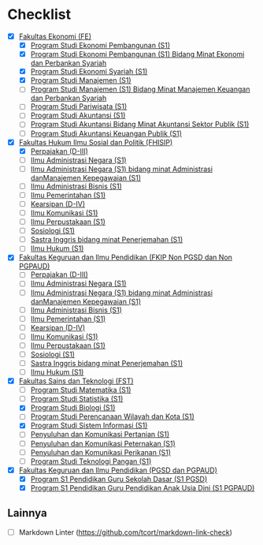 # Checklist

- [x] [Fakultas Ekonomi (FE)](/FE/README.md)
  - [x] [Program Studi Ekonomi Pembangunan (S1)](/FE/ekonomi-pembangunan-s1.md)
  - [x] [Program Studi Ekonomi Pembangunan (S1) Bidang Minat Ekonomi dan Perbankan Syariah](/FE/ekonomi-pembangunan-s1-bidang-minat-ekonomi-dan-perbankan-syariah.md)
  - [x] [Program Studi Ekonomi Syariah (S1)](/FE/ekonomi-syariah-s1.md)
  - [x] [Program Studi Manajemen (S1)](/FE/manajemen-s1.md)
  - [ ] [Program Studi Manajemen (S1) Bidang Minat Manajemen Keuangan dan Perbankan Syariah](/FE/manajemen-s1-bidang-minat-manajemen-keuangan-dan-perbankan-syariah.md)
  - [ ] [Program Studi Pariwisata (S1)](/FE/pariwisata-s1.md)
  - [ ] [Program Studi Akuntansi (S1)](/FE/akuntansi-s1.md)
  - [ ] [Program Studi Akuntansi Bidang Minat Akuntansi Sektor Publik (S1)](/FE/akuntansi-bidang-minat-akuntansi-sektor-publik-s1.md)
  - [ ] [Program Studi Akuntansi Keuangan Publik (S1)](/FE/akuntansi-keuangan-publik-s1.md)

- [x] [Fakultas Hukum Ilmu Sosial dan Politik (FHISIP)](/FHISIP/README.md)
  - [x] [Perpajakan (D-III)](/FHISIP/perpajakan-d-iii.md)
  - [ ] [Ilmu Administrasi Negara (S1)](/FHISIP/ilmu-administrasi-negara-s1.md)
  - [ ] [Ilmu Administrasi Negara (S1) bidang minat Administrasi danManajemen Kepegawaian (S1)](/FHISIP/ilmu-administrasi-negara-s1-bidang-minat-administrasi-dan-manajemen-kepegawaian-s1.md)
  - [ ] [Ilmu Administrasi Bisnis (S1)](/FHISIP/ilmu-administrasi-bisnis-s1.md)
  - [ ] [Ilmu Pemerintahan (S1)](/FHISIP/ilmu-pemerintahan-s1.md)
  - [ ] [Kearsipan (D-IV)](/FHISIP/kearsipan-d-iv.md)
  - [ ] [Ilmu Komunikasi (S1)](/FHISIP/ilmu-komunikasi-s1.md)
  - [ ] [Ilmu Perpustakaan (S1)](/FHISIP/ilmu-perpustakaan-s1.md)
  - [ ] [Sosiologi (S1)](/FHISIP/sosiologi-s1.md)
  - [ ] [Sastra Inggris bidang minat Penerjemahan (S1)](/FHISIP/sastra-inggris-bidang-minat-penerjemahan-s1.md)
  - [ ] [Ilmu Hukum (S1)](/FHISIP/ilmu-hukum-s1.md)

- [x] [Fakultas Keguruan dan Ilmu Pendidikan (FKIP Non PGSD dan Non PGPAUD)](/FKIP-non-pendas/README.md)
  - [ ] [Perpajakan (D-III)](/FKIP-non-pendas/perpajakan-d-iii.md)
  - [ ] [Ilmu Administrasi Negara (S1)](/FKIP-non-pendas/ilmu-administrasi-negara-s1.md)
  - [ ] [Ilmu Administrasi Negara (S1) bidang minat Administrasi danManajemen Kepegawaian (S1)](/FKIP-non-pendas/ilmu-administrasi-negara-s1-bidang-minat-administrasi-dan-manajemen-kepegawaian-s1.md)
  - [ ] [Ilmu Administrasi Bisnis (S1)](/FKIP-non-pendas/ilmu-administrasi-bisnis-s1.md)
  - [ ] [Ilmu Pemerintahan (S1)](/FKIP-non-pendas/ilmu-pemerintahan-s1.md)
  - [ ] [Kearsipan (D-IV)](/FKIP-non-pendas/kearsipan-d-iv.md)
  - [ ] [Ilmu Komunikasi (S1)](/FKIP-non-pendas/ilmu-komunikasi-s1.md)
  - [ ] [Ilmu Perpustakaan (S1)](/FKIP-non-pendas/ilmu-perpustakaan-s1.md)
  - [ ] [Sosiologi (S1)](/FKIP-non-pendas/sosiologi-s1.md)
  - [ ] [Sastra Inggris bidang minat Penerjemahan (S1)](/FKIP-non-pendas/sastra-inggris-bidang-minat-penerjemahan-s1.md)
  - [ ] [Ilmu Hukum (S1)](/FKIP-non-pendas/ilmu-hukum-s1.md)

- [x] [Fakultas Sains dan Teknologi (FST)](/FST/README.md)
  - [ ] [Program Studi Matematika (S1)](/FST/program-studi-matematika-s1.md)
  - [ ] [Program Studi Statistika (S1)](/FST/program-studi-statistika-s1.md)
  - [x] [Program Studi Biologi (S1)](/FST/program-studi-biologi-s1.md)
  - [ ] [Program Studi Perencanaan Wilayah dan Kota (S1)](/FST/program-studi-perencanaan-wilayah-dan-kota-s1.md)
  - [x] [Program Studi Sistem Informasi (S1)](/FST/program-studi-sistem-informasi-s1.md)
  - [ ] [Penyuluhan dan Komunikasi Pertanian (S1)](/FST/penyuluhan-dan-komunikasi-pertanian-s1.md)
  - [ ] [Penyuluhan dan Komunikasi Peternakan (S1)](/FST/penyuluhan-dan-komunikasi-peternakan-s1.md)
  - [ ] [Penyuluhan dan Komunikasi Perikanan (S1)](/FST/penyuluhan-dan-komunikasi-perikanan-s1.md)
  - [ ] [Program Studi Teknologi Pangan (S1)](/FST/program-studi-teknologi-pangan-s1.md)

- [x] [Fakultas Keguruan dan Ilmu Pendidikan (PGSD dan PGPAUD)](/FKIP-pendas/README.md)
  - [x] [Program S1 Pendidikan Guru Sekolah Dasar (S1 PGSD)](/FKIP-pendas/s1-pgsd.md)
  - [x] [Program S1 Pendidikan Guru Pendidikan Anak Usia Dini (S1 PGPAUD)](/FKIP-pendas/s1-pgpaud.md)

## Lainnya

- [ ] Markdown Linter (<https://github.com/tcort/markdown-link-check>)
